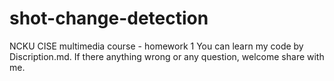 # shot-change-detection
NCKU CISE multimedia course - homework 1
You can learn my code by Discription.md.
If there anything wrong or any question, welcome share with me.
